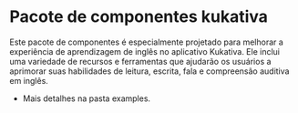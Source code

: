 # Pacote de componentes kukativa

Este pacote de componentes é especialmente projetado para melhorar a experiência de aprendizagem de 
inglês no aplicativo Kukativa. Ele inclui uma variedade de recursos e ferramentas que ajudarão os 
usuários a aprimorar suas habilidades de leitura, escrita, fala e compreensão auditiva em inglês.

* Mais detalhes na pasta examples.